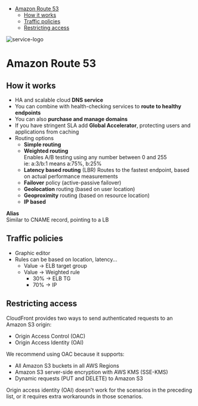 - [Amazon Route 53](#amazon-route-53)
	- [How it works](#how-it-works)
	- [Traffic policies](#traffic-policies)
	- [Restricting access](#restricting-access)

![service-logo](/assets/img/aws-icons/Arch_Amazon-Route-53_64.png)
# Amazon Route 53

## How it works

- HA and scalable cloud **DNS service**
- You can combine with health-checking services to **route to healthy endpoints**
- You can also **purchase and manage domains**
- If you have stringent SLA add **Global Accelerator**, protecting users and applications from caching
- Routing options
  - **Simple routing**
  - **Weighted routing**  
Enables A/B testing using any number between 0 and 255  
ie: a:3/b:1 means a:75%, b:25%
  - **Latency based routing** (LBR) 
Routes to the fastest endpoint, based on actual performance measurements
  - **Failover**  policy (active-passive failover)
  - **Geolocation** routing (based on user location)
  - **Geoproximity** routing (based on resource location)
  - **IP based**

**Alias**  
Similar to CNAME record, pointing to a LB

## Traffic policies

* Graphic editor
* Rules can be based on location, latency...
  * Value -> ELB target group
  * Value -> Weighted rule
    * 30% -> ELB TG
    * 70% -> IP

## Restricting access
CloudFront provides two ways to send authenticated requests to an Amazon S3 origin:  
- Origin Access Control (OAC) 
- Origin Access Identity (OAI)

We recommend using OAC because it supports:
- All Amazon S3 buckets in all AWS Regions
- Amazon S3 server-side encryption with AWS KMS (SSE-KMS)
- Dynamic requests (PUT and DELETE) to Amazon S3

Origin access identity (OAI) doesn't work for the scenarios in the preceding list, or it requires extra workarounds in those scenarios. 
